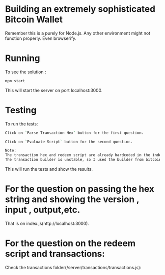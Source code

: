 # Building an extremely sophisticated Bitcoin Wallet
  Remember this is a purely for Node.js. Any other environment might not function properly.
  Even browserify.
  
# Running
  To see the solution :
  ```bash
  npm start
  ```
  This will start the server on port localhost:3000.

# Testing
  To run the tests:
  ```bash
  Click on `Parse Transaction Hex` button for the first question.
  ```
  ```bash
  Click on `Evaluate Script` button for the second question.
  ```
  ```bash
  Note: 
  The transaction hex and redeem script are already hardcoded in the index.js file.
  The transaction builder is unstable, so I used the builder from bitcoinjs-lib to save time.
  ```
  This will run the tests and show the results.

# For the question on passing the hex string and showing the version , input , output,etc. 
  That is on index.js(http://localhost:3000).

# For the question on the redeem script and transactions:
  Check the transactions folder(/server/transactions/transactions.js):
